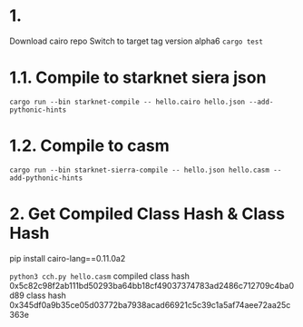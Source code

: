 # 1.

Download cairo repo
Switch to target tag version alpha6
`cargo test`

# 1.1. Compile to starknet siera json

`cargo run --bin starknet-compile -- hello.cairo hello.json --add-pythonic-hints`

# 1.2. Compile to casm

`cargo run --bin starknet-sierra-compile -- hello.json hello.casm --add-pythonic-hints`

# 2. Get Compiled Class Hash & Class Hash

pip install cairo-lang==0.11.0a2

`python3 cch.py hello.casm`
compiled class hash
0x5c82c98f2ab111bd50293ba64bb18cf49037374783ad2486c712709c4ba0d89
class hash
0x345df0a9b35ce05d03772ba7938acad66921c5c39c1a5af74aee72aa25c363e
